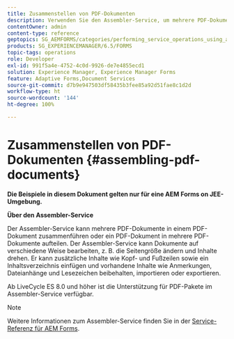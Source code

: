 ```yaml
---
title: Zusammenstellen von PDF-Dokumenten
description: Verwenden Sie den Assembler-Service, um mehrere PDF-Dokumente in einem PDF-Dokument zusammenzuführen oder ein PDF-Dokument in mehrere PDF-Dokumente aufzuteilen.
contentOwner: admin
content-type: reference
geptopics: SG_AEMFORMS/categories/performing_service_operations_using_apis
products: SG_EXPERIENCEMANAGER/6.5/FORMS
topic-tags: operations
role: Developer
exl-id: 991f5a4e-4752-4c0d-9926-de7e4855ecd1
solution: Experience Manager, Experience Manager Forms
feature: Adaptive Forms,Document Services
source-git-commit: d7b9e947503df58435b3fee85a92d51fae8c1d2d
workflow-type: ht
source-wordcount: '144'
ht-degree: 100%

---
```


# Zusammenstellen von PDF-Dokumenten {#assembling-pdf-documents}

**Die Beispiele in diesem Dokument gelten nur für eine AEM Forms on JEE-Umgebung.**

**Über den Assembler-Service**

Der Assembler-Service kann mehrere PDF-Dokumente in einem PDF-Dokument zusammenführen oder ein PDF-Dokument in mehrere PDF-Dokumente aufteilen. Der Assembler-Service kann Dokumente auf verschiedene Weise bearbeiten, z. B. die Seitengröße ändern und Inhalte drehen. Er kann zusätzliche Inhalte wie Kopf- und Fußzeilen sowie ein Inhaltsverzeichnis einfügen und vorhandene Inhalte wie Anmerkungen, Dateianhänge und Lesezeichen beibehalten, importieren oder exportieren.

Ab LiveCycle ES 8.0 und höher ist die Unterstützung für PDF-Pakete im Assembler-Service verfügbar.

>[!NOTE]
>
>Weitere Informationen zum Assembler-Service finden Sie in der [Service-Referenz für AEM Forms](https://www.adobe.com/go/learn_aemforms_services_63).
